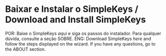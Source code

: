 # Baixar e Instalar o SimpleKeys / Download and Install SimpleKeys
POR: Baixe o SimpleKeys *aqui* e siga os passos do instalador. Para qualquer dúvida, consulte a seção SOBRE.
ENG: Download SimpleKeys *here* and follow the steps displayed on the wizard. If you have any questions, go to the ABOUT section.